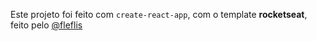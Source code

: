 Este projeto foi feito com ```create-react-app```, com o template **rocketseat**, feito pelo [@fleflis](https://github.com/fleflis)
